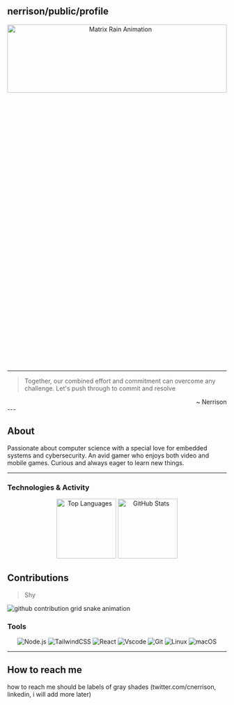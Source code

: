 ## nerrison/public/profile
 
<picture>
<div  align= "center">
 <img alt="Matrix Rain Animation" src="/assets/rain.gif" style="width: 100%; height: 20%;">
 </div>
</picture>

---
> Together, our combined effort and commitment can overcome any challenge. Let's push through to commit and resolve
<div align="right">
 ~ Nerrison
</div>
---

## About
Passionate about computer science with a special love for embedded systems and cybersecurity. An avid gamer who enjoys both video and mobile games. Curious and always eager to learn new things.

--- 

### Technologies & Activity

<div align="center">
    <img height="137px" src="https://github-readme-stats.vercel.app/api/top-langs/?username=nerrison&hide=html&hide_title=true&hide_border=true&layout=compact&langs_count=6&exclude_repo=comp426,Redventures-Movie-Quotes&text_color=000000&icon_color=ffffff&bg_color=ffffff&theme=graywhite" alt="Top Languages" style="max-width: 100%;" />
    <img height="137px" src="https://github-readme-stats.vercel.app/api?username=nerrison&hide_title=true&hide_border=true&show_icons=true&include_all_commits=true&count_private=true&line_height=21&text_color=000000&icon_color=000000&bg_color=ffffff&theme=graywhite" alt="GitHub Stats" style="max-width: 100%;" /> 
    
</div>

## Contributions

> Shy 

<picture>
  <source media="(prefers-color-scheme: dark)" srcset="https://raw.githubusercontent.com/nerrison/nerrison/output/github-contribution-grid-snake-dark.svg">
  <source media="(prefers-color-scheme: light)" srcset="https://raw.githubusercontent.com/nerrison/nerrison/output/github-contribution-grid-snake.svg">
  <img alt="github contribution grid snake animation" src="https://raw.githubusercontent.com/nerrison/nerrison/output/github-contribution-grid-snake.svg" style="visibility:visible;max-width:100%;">
</picture>



### Tools
<div align=" center">
    <img src="https://img.shields.io/badge/Node.js-gray?style=for-the-badge" alt="Node.js" /> 
    <img src="https://img.shields.io/badge/TailwindCSS-gray?style=for-the-badge" alt="TailwindCSS" />
    <img src="https://img.shields.io/badge/React-gray?style=for-the-badge" alt="React" />
    <img src="https://img.shields.io/badge/Vscode-gray?style=for-the-badge" alt="Vscode" />
    <img src="https://img.shields.io/badge/Git-gray?style=for-the-badge" alt="Git" />
     <img src="https://img.shields.io/badge/Linux-gray?style=for-the-badge" alt="Linux" />
    <img src="https://img.shields.io/badge/macOS-gray?style=for-the-badge" alt="macOS" />
</div>

---
## How to reach me
how to reach me should be labels of gray shades (twitter.com/cnerrison, linkedin, i will add more later)